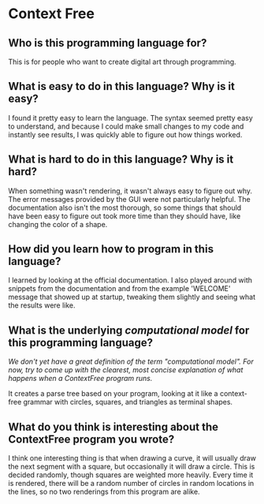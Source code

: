 # Context Free

##  Who is this programming language for?

This is for people who want to create digital art through programming.

## What is easy to do in this language? Why is it easy?

I found it pretty easy to learn the language. The syntax seemed pretty easy to understand, and because I could make small changes to my code and instantly see results, I was quickly able to figure out how things worked.

## What is hard to do in this language? Why is it hard?

When something wasn't rendering, it wasn't always easy to figure out why. The error messages provided by the GUI were not particularly helpful. The documentation also isn't the most thorough, so some things that should have been easy to figure out took more time than they should have, like changing the color of a shape.

## How did you learn how to program in this language?

I learned by looking at the official documentation. I also played around with snippets from the documentation and from the example 'WELCOME' message that showed up at startup, tweaking them slightly and seeing what the results were like. 

## What is the underlying _computational model_ for this programming language? 
_We don't yet have a great definition of the term "computational model". 
For now, try to come up with the clearest, most concise explanation of what 
happens when a ContextFree program runs._

It creates a parse tree based on your program, looking at it like a context-free grammar with circles, squares, and triangles as terminal shapes.

## What do you think is interesting about the ContextFree program you wrote?

I think one interesting thing is that when drawing a curve, it will usually draw the next segment with a square, but occasionally it will draw a circle. This is decided randomly, though squares are weighted more heavily. Every time it is rendered, there will be a random number of circles in random locations in the lines, so no two renderings from this program are alike.
